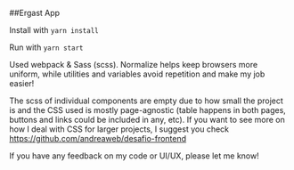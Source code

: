 ##Ergast App

Install with ```yarn install```

Run with ```yarn start```

Used webpack & Sass (scss). Normalize helps keep browsers more uniform, while utilities and variables avoid repetition and make my job easier! 

The scss of individual components are empty due to how small the project is and the CSS used is mostly page-agnostic (table happens in both pages, buttons and links could be included in any, etc). If you want to see more on how I deal with CSS for larger projects, I suggest you check https://github.com/andreaweb/desafio-frontend

If you have any feedback on my code or UI/UX, please let me know!